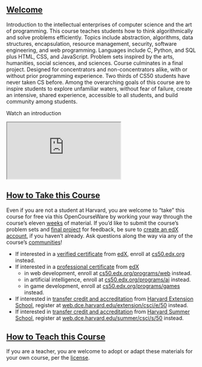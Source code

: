 ## [Welcome](https://cs50.harvard.edu/x/2022/#welcome)

Introduction to the intellectual enterprises of computer science and the art of programming. This course teaches students how to think algorithmically and solve problems efficiently. Topics include abstraction, algorithms, data structures, encapsulation, resource management, security, software engineering, and web programming. Languages include C, Python, and SQL plus HTML, CSS, and JavaScript. Problem sets inspired by the arts, humanities, social sciences, and sciences. Course culminates in a final project. Designed for concentrators and non-concentrators alike, with or without prior programming experience. Two thirds of CS50 students have never taken CS before. Among the overarching goals of this course are to inspire students to explore unfamiliar waters, without fear of failure, create an intensive, shared experience, accessible to all students, and build community among students.

Watch an introduction

<iframe allow="accelerometer; autoplay; encrypted-media; gyroscope; picture-in-picture" allowfullscreen="" data-video="" src="https://www.youtube.com/embed/3oFAJtFE8YU?modestbranding=0&amp;rel=0&amp;showinfo=0" scrolling="no" id="iFrameResizer0"></iframe>

## [How to Take this Course](https://cs50.harvard.edu/x/2022/#how-to-take-this-course)

Even if you are not a student at Harvard, you are welcome to “take” this course for free via this OpenCourseWare by working your way through the course’s eleven [weeks](https://cs50.harvard.edu/x/2022/weeks/) of material. If you’d like to submit the course’s problem sets and [final project](https://cs50.harvard.edu/x/2022/project/) for feedback, be sure to [create an edX account](https://courses.edx.org/register), if you haven’t already. Ask questions along the way via any of the course’s [communities](https://cs50.harvard.edu/x/2022/communities/)!

-   If interested in a [verified certificate](https://www.edx.org/verified-certificate) from [edX](https://www.edx.org/), enroll at [cs50.edx.org](https://cs50.edx.org/) instead.
-   If interested in a [professional certificate](https://www.edx.org/professional-certificate) from [edX](https://www.edx.org/)
    -   in web development, enroll at [cs50.edx.org/programs/web](https://cs50.edx.org/programs/web) instead.
    -   in artificial intelligence, enroll at [cs50.edx.org/programs/ai](https://cs50.edx.org/programs/ai) instead.
    -   in game development, enroll at [cs50.edx.org/programs/games](https://cs50.edx.org/programs/games) instead.
-   If interested in [transfer credit and accreditation](https://extension.harvard.edu/for-students/student-policies-conduct/transfer-credits-accreditation/) from [Harvard Extension School](https://www.extension.harvard.edu/), register at [web.dce.harvard.edu/extension/csci/e/50](https://web.dce.harvard.edu/extension/csci/e/50) instead.
-   If interested in [transfer credit and accreditation](https://summer.harvard.edu/academic-opportunities-support/policies-and-regulations/academic-policies/transfer-credit-accreditation/) from [Harvard Summer School](https://www.summer.harvard.edu/), register at [web.dce.harvard.edu/summer/csci/s/50](https://web.dce.harvard.edu/summer/csci/s/50) instead.

## [How to Teach this Course](https://cs50.harvard.edu/x/2022/#how-to-teach-this-course)

If you are a teacher, you are welcome to adopt or adapt these materials for your own course, per the [license](https://cs50.harvard.edu/x/2022/license/).